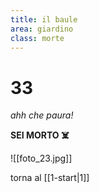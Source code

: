 ```yaml
---
title: il baule
area: giardino
class: morte
---
```

# 33
_ahh che paura!_

**SEI MORTO ☠️**

![[foto_23.jpg]]

torna al [[1-start|1]]

